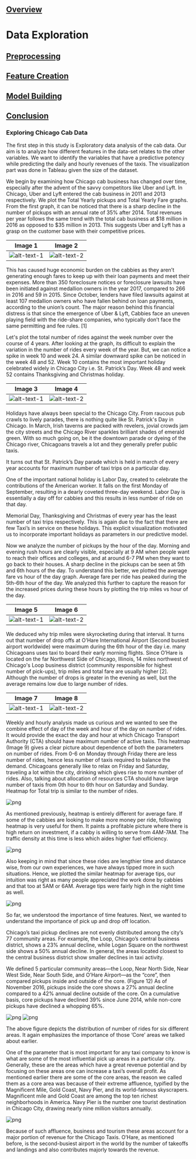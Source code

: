 ## [Overview](../index.md)

# Data Exploration

## [Preprocessing](../preprocessing/cleaning.md)

## [Feature Creation](../feature_creation/features.md)

## [Model Building](../model_building/model.md)

## [Conclusion](../conclusion/conclusion.md)

### Exploring Chicago Cab Data

The first step in this study is Exploratory data analysis of the cab data. Our aim is to analyze how different features in the data-set relates to the other variables. We want to identify the variables that have a predictive potency while predicting the daily and hourly revenues of the taxis. The visualization part was done in Tableau given the size of the dataset.

We begin by examining how Chicago cab business has changed over time, especially after the advent of the savvy competitors like Uber and Lyft. In Chicago, Uber and Lyft entered the cab business in 2011 and 2013 respectively.
We plot the Total Yearly pickups and Total Yearly Fare graphs. From the first graph, it can be noticed that there is a sharp decline in the number of pickups with an annual rate of 35% after 2014. Total revenues per year follows the same trend with the total cab business at $18 million in 2016 as opposed to $35 million in 2013. This suggests Uber and Lyft has a grasp on the customer base with their competitive prices. 

Image 1                    |  Image 2
:-------------------------:|:-------------------------:
![alt-text-1](images/chicago_1.png)  |  ![alt-text-2](images/chicago_2.png)

This has caused huge economic burden on the cabbies as they aren’t generating enough fares to keep up with their loan payments and meet their expenses. More than 350 foreclosure notices or foreclosure lawsuits have been initiated against medallion owners in the year 2017, compared to 266 in 2016 and 59 in 2015. Since October, lenders have filed lawsuits against at least 107 medallion owners who have fallen behind on loan payments, according to the union’s count. The major reason behind this financial distress is that since the emergence of Uber & Lyft, Cabbies face an uneven playing field with the ride-share companies, who typically don’t face the same permitting and fee rules. [1]

Let's plot the total number of rides against the week number over the course of 4 years. After looking at the graph, its difficult to explain the variation in the number of rides every week of the year. But, we can notice a spike in week 10 and week 24. A similar downward spike can be noticed in the week 48 and 52. Week 10 contains the most important holiday celebrated widely in Chicago City i.e. St. Patrick’s Day. Week 48 and week 52 contains Thanksgiving and Christmas holiday.

Image 3                    |  Image 4
:-------------------------:|:-------------------------:
![alt-text-1](images/chicago_3.png)  |  ![alt-text-2](images/chicago_4.png) 

Holidays have always been special to the Chicago City. From raucous pub crawls to lively parades, there is nothing quite like St. Patrick's Day in Chicago. In March, Irish taverns are packed with revelers, jovial crowds jam the city streets and the Chicago River sparkles brilliant shades of emerald green. With so much going on, be it the downtown parade or dyeing of the Chicago river, Chicagoans travels a lot and they generally prefer public taxis.

It turns out that St. Patrick’s Day parade which is held in march of every year accounts for maximum number of taxi trips on a particular day.

One of the important national holiday is Labor Day, created to celebrate the contributions of the American worker. It falls on the first Monday of September, resulting in a dearly coveted three-day weekend. Labor Day is essentially a day off for cabbies and this results in less number of ride on that day.

Memorial Day, Thanksgiving and Christmas of every year has the least number of taxi trips respectively. This is again due to the fact that there are few Taxi’s in service on these holidays. This explicit visualization motivated us to incorporate important holidays as parameters in our predictive model. 
 

Now we analyze the number of pickups by the hour of the day. Morning and evening rush hours are clearly visible, especially at 9 AM when people want to reach their offices and colleges, and at around 6-7 PM when they want to go back to their houses. A sharp decline in the pickups can be seen at 5th and 6th hours of the day. To understand this better, we plotted the average fare vs hour of the day graph. Average fare per ride has peaked during the 5th-6th hour of the day. We analyzed this further to capture the reason for the increased prices during these hours by plotting the trip miles vs hour of the day. 

Image 5                    |  Image 6
:-------------------------:|:-------------------------:
![alt-text-1](images/chicago_5.png)  |  ![alt-text-2](images/chicago_6.png)

We deduced why trip miles were skyrocketing during that interval. It turns out that number of drop offs at O’Hare International Airport (Second busiest airport worldwide) were maximum during the 6th hour of the day i.e. many Chicagoans uses taxi to board their early morning flights. Since O’Hare is located on the far Northwest Side of Chicago, Illinois, 14 miles northwest of Chicago's Loop business district (community responsible for highest number of pick-ups), trip miles and total fare are usually higher [2]. Although the number of drops is greater in the evening as well, but the average remains low due to large number of rides. 

Image 7                    |  Image 8
:-------------------------:|:-------------------------:
![alt-text-1](images/chicago_7.png)  |  ![alt-text-2](images/chicago_8.png)

Weekly and hourly analysis made us curious and we wanted to see the combine effect of day of the week and hour of the day on number of rides. It would provide the exact the day and hour at which Chicago Transport Authority (CTA) should have maximum number of active taxis. This heatmap (Image 9) gives a clear picture about dependence of both the parameters on number of rides. From 0-6 on Monday through Friday there are less number of rides, hence less number of taxis required to balance the demand. Chicagoans generally like to relax on Friday and Saturday, traveling a lot within the city, drinking which gives rise to more number of rides. Also, talking about allocation of resources CTA should have large number of taxis from 0th hour to 6th hour on Saturday and Sunday. Heatmap for Total trip is similar to the number of rides.

![png](images/chicago_9.png)

As mentioned previously, heatmap is entirely different for average fare. If some of the cabbies are looking to make more money per ride, following heatmap is very useful for them. It paints a profitable picture where there is high return on investment, if a cabby is willing to serve from 4AM-7AM. The traffic density at this time is less which aides higher fuel efficiency.

![png](images/chicago_10.png)

Also keeping in mind that since these rides are lengthier time and distance wise, from our own experiences, we have always tipped more in such situations. Hence, we plotted the similar heatmap for average tips, our intuition was right as many people appreciated the work done by cabbies and that too at 5AM or 6AM. Average tips were fairly high in the night time as well.

![png](images/chicago_11.png)

So far, we understood the importance of time features. Next, we wanted to understand the importance of pick up and drop off location.

Chicago’s taxi pickup declines are not evenly distributed among the city’s 77 community areas. For example, the Loop, Chicago’s central business district, shows a 23% annual decline, while Logan Square on the northwest side shows a 50% annual decline. In general, the areas located closest to the central business district show smaller declines in taxi activity.

We defined 5 particular community areas—the Loop, Near North Side, Near West Side, Near South Side, and O’Hare Airport—as the “core”, then compared pickups inside and outside of the core. (Figure 12) As of November 2016, pickups inside the core shows a 27% annual decline compared to a 42% annual decline outside of the core. On a cumulative basis, core pickups have declined 39% since June 2014, while non-core pickups have declined a whopping 65%.

![png](images/chicago_12.png)
![png](images/chicago_13.png)

The above figure depicts the distribution of number of rides for six different areas. It again emphasizes the importance of those ‘Core’ areas we talked about earlier.




One of the parameter that is most important for any taxi company to know is what are some of the most influential pick up areas in a particular city. Generally, these are the areas which have a great revenue potential and by focusing on these areas one can increase a taxi’s overall profit. As mentioned earlier there are some of the core areas, the reason we called them as a core area was because of their extreme affluence, typified by the Magnificent Mile, Gold Coast, Navy Pier, and its world-famous skyscrapers. Magnificent mile and Gold Coast are among the top ten richest neighborhoods in America. Navy Pier is the number one tourist destination in Chicago City, drawing nearly nine million visitors annually.

![png](images/chicago_14.png)

Because of such affluence, business and tourism these areas account for a major portion of revenue for the Chicago Taxis. O’Hare, as mentioned before, is the second-busiest airport in the world by the number of takeoffs and landings and also contributes majorly towards the revenue.
